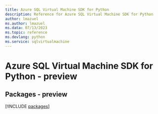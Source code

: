 ```yaml
---
title: Azure SQL Virtual Machine SDK for Python
description: Reference for Azure SQL Virtual Machine SDK for Python
author: lmazuel
ms.author: lmazuel
ms.data: 07/13/2023
ms.topic: reference
ms.devlang: python
ms.service: sqlvirtualmachine
---
```

# Azure SQL Virtual Machine SDK for Python - preview
## Packages - preview
[!INCLUDE [packages](sql-virtual-machine-index.md)]